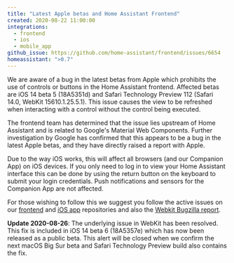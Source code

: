 ```yaml
---
title: "Latest Apple betas and Home Assistant Frontend"
created: 2020-08-22 11:00:00
integrations:
  - frontend
  - ios
  - mobile_app
github_issue: https://github.com/home-assistant/frontend/issues/6654
homeassistant: ">0.7"
---
```


We are aware of a bug in the latest betas from Apple which prohibits the use of controls or buttons in the Home Assistant frontend. Affected betas are iOS 14 beta 5 (18A5351d) and Safari Technology Preview 112 (Safari 14.0, WebKit 15610.1.25.5.1). This issue causes the view to be refreshed when interacting with a control without the control being executed.

The frontend team has determined that the issue lies upstream of Home Assistant and is related to Google's Material Web Components. Further investigation by Google has confirmed that this appears to be a bug in the latest Apple betas, and they have directly raised a report with Apple.

Due to the way iOS works, this will affect all browsers (and our Companion App) on iOS devices. If you only need to log in to view your Home Assistant interface this can be done by using the return button on the keyboard to submit your login credentials. Push notifications and sensors for the Companion App are not affected.

For those wishing to follow this we suggest you follow the active issues on our [frontend](https://github.com/home-assistant/frontend/issues/6654) and [iOS app](https://github.com/home-assistant/iOS/issues/925) repositories and also the [Webkit Bugzilla report](https://bugs.webkit.org/show_bug.cgi?id=215622).

**Update 2020-08-26**: The underlying issue in WebKit has been resolved. This fix is included in iOS 14 beta 6 (18A5357e) which has now been released as a public beta. This alert will be closed when we confirm the next macOS Big Sur beta and Safari Technology Preview build also contains the fix.
